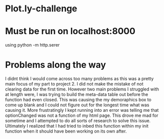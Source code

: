 # Plot.ly-challenge

# Must be run on localhost:8000
using python -m http.serer

# Problems along the way
I didnt think I would come across too many problems as this was a pretty main focus of my part to project 2. I did not make the mistake of not clearing data for the first time. However two main problems I struggled with at length were, I was trying to build the meta-data table out before the function had even closed. This was causing the my demoraphics box to come up blank and I could not figure out for the longest time what was causing it. More frustratingly I kept running into an error was telling me that optionChanged was not a function of my html page. This drove me mad for sometime and I attempted to do all sorts of research to solve this issue. Ultimately I realized that I had tried to inbed this function within my init function when it should have been working on its own after.
